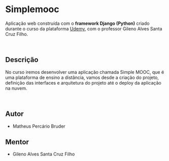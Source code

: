# Simplemooc 

 Aplicação web construída com o **framework Django (Python)** criado durante o curso da plataforma [Udemy](https://www.udemy.com/course/python-3-na-web-com-django-basico-intermediario/), com o professor Gileno Alves Santa Cruz Filho.

&nbsp;

## Descrição
 No curso iremos desenvolver uma aplicação chamada Simple MOOC, que é uma plataforma de ensino a distância, vamos desde a criação do projeto, definição das interfaces e arquitetura do projeto até o deploy da aplicação na nuvem.

&nbsp;

## Autor
* Matheus Percário Bruder

## Mentor
* Gileno Alves Santa Cruz Filho